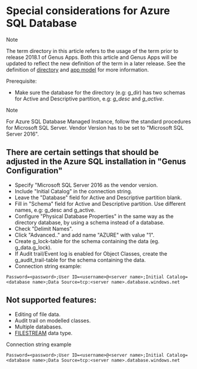 # Special considerations for Azure SQL Database

> [!NOTE]
> The term directory in this article refers to the usage of the term prior to release 2018.1 of Genus Apps. Both this article and Genus Apps will be updated to reflect the new definition of the term in a later release. See the definition of [directory](../../../terminology.md#directory) and [app model](../../../terminology.md#app-model) for more information.

Prerequisite:
* Make sure the database for the directory (e.g: g_dir) has two schemas for Active and Descriptive partition, e.g: _g_desc_ and _g_active_.

> [!NOTE]
> For Azure SQL Database Managed Instance, follow the standard procedures for Microsoft SQL Server. Vendor Version has to be set to "Microsoft SQL Server 2016".

## There are certain settings that should be adjusted in the Azure SQL installation in "Genus Configuration"
* Specify "Microsoft SQL Server 2016 as the vendor version.
* Include "Initial Catalog" in the connection string.
* Leave the "Database" field for Active and Descriptive partition blank.
* Fill in "Schema" field for Active and Descriptive partition. Use different names, e.g: g_desc and g_active.
* Configure "Physical Database Properties" in the same way as the directory database, by using a schema instead of a database.
* Check "Delimit Names".
* Click "Advanced.." and add name "AZURE" with value "1".
* Create g_lock-table for the schema containing the data (eg. g_data.g_lock).
* If Audit trail/Event log is enabled for Object Classes, create the g_audit_trail-table for the schema containing the data.
* Connection string example:
```
Password=<password>;User ID=<username>@<server name>;Initial Catalog=<database name>;Data Source=tcp:<server name>.database.windows.net
```

## Not supported features:
* Editing of file data.
* Audit trail on modelled classes.
* Multiple databases.
* [FILESTREAM](https://docs.microsoft.com/en-us/sql/relational-databases/blob/filestream-sql-server) data type.


Connection string example
```
Password=<password>;User ID=<username>@<server name>;Initial Catalog=<database name>;Data Source=tcp:<server name>.database.windows.net
```
